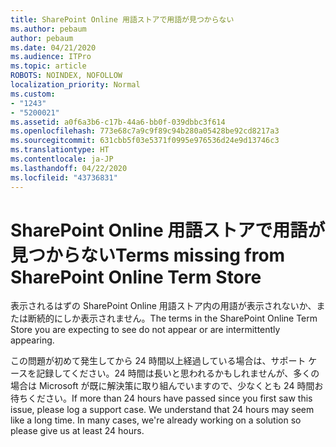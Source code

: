 ```yaml
---
title: SharePoint Online 用語ストアで用語が見つからない
ms.author: pebaum
author: pebaum
ms.date: 04/21/2020
ms.audience: ITPro
ms.topic: article
ROBOTS: NOINDEX, NOFOLLOW
localization_priority: Normal
ms.custom:
- "1243"
- "5200021"
ms.assetid: a0f6a3b6-c17b-44a6-bb0f-039dbbc3f614
ms.openlocfilehash: 773e68c7a9c9f89c94b280a05428be92cd8217a3
ms.sourcegitcommit: 631cbb5f03e5371f0995e976536d24e9d13746c3
ms.translationtype: HT
ms.contentlocale: ja-JP
ms.lasthandoff: 04/22/2020
ms.locfileid: "43736831"
---
```

# <a name="terms-missing-from-sharepoint-online-term-store"></a><span data-ttu-id="79c71-102">SharePoint Online 用語ストアで用語が見つからない</span><span class="sxs-lookup"><span data-stu-id="79c71-102">Terms missing from SharePoint Online Term Store</span></span>

<span data-ttu-id="79c71-103">表示されるはずの SharePoint Online 用語ストア内の用語が表示されないか、または断続的にしか表示されません。</span><span class="sxs-lookup"><span data-stu-id="79c71-103">The terms in the SharePoint Online Term Store you are expecting to see do not appear or are intermittently appearing.</span></span>
  
<span data-ttu-id="79c71-p101">この問題が初めて発生してから 24 時間以上経過している場合は、サポート ケースを記録してください。24 時間は長いと思われるかもしれませんが、多くの場合は Microsoft が既に解決策に取り組んでいますので、少なくとも 24 時間お待ちください。</span><span class="sxs-lookup"><span data-stu-id="79c71-p101">If more than 24 hours have passed since you first saw this issue, please log a support case. We understand that 24 hours may seem like a long time. In many cases, we're already working on a solution so please give us at least 24 hours.</span></span>
  